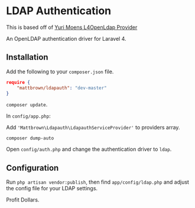 # LDAP Authentication #
This is based off of [Yuri Moens L4OpenLdap Provider](https://github.com/yuri-moens/l4-openldap)

An OpenLDAP authentication driver for Laravel 4.

## Installation

Add the following to your `composer.json` file.

```json
require {
	"mattbrown/ldapauth": "dev-master"
}
```

`composer update`.

In `config/app.php`:

Add `'Mattbrown\Ldapauth\LdapauthServiceProvider'` to providers array.

`composer dump-auto`

Open `config/auth.php` and change the authentication driver to `ldap`.


## Configuration

Run `php artisan vendor:publish`, then find `app/config/ldap.php` and adjust the config file for your LDAP settings.

Profit Dollars.